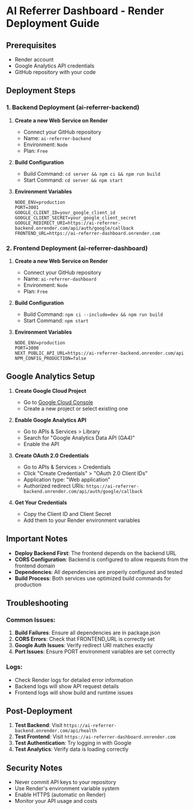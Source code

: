 # AI Referrer Dashboard - Render Deployment Guide

## Prerequisites
- Render account
- Google Analytics API credentials
- GitHub repository with your code

## Deployment Steps

### 1. Backend Deployment (ai-referrer-backend)

1. **Create a new Web Service on Render**
   - Connect your GitHub repository
   - Name: `ai-referrer-backend`
   - Environment: `Node`
   - Plan: `Free`

2. **Build Configuration**
   - Build Command: `cd server && npm ci && npm run build`
   - Start Command: `cd server && npm start`

3. **Environment Variables**
   ```
   NODE_ENV=production
   PORT=3001
   GOOGLE_CLIENT_ID=your_google_client_id
   GOOGLE_CLIENT_SECRET=your_google_client_secret
   GOOGLE_REDIRECT_URI=https://ai-referrer-backend.onrender.com/api/auth/google/callback
   FRONTEND_URL=https://ai-referrer-dashboard.onrender.com
   ```

### 2. Frontend Deployment (ai-referrer-dashboard)

1. **Create a new Web Service on Render**
   - Connect your GitHub repository
   - Name: `ai-referrer-dashboard`
   - Environment: `Node`
   - Plan: `Free`

2. **Build Configuration**
   - Build Command: `npm ci --include=dev && npm run build`
   - Start Command: `npm start`

3. **Environment Variables**
   ```
   NODE_ENV=production
   PORT=3000
   NEXT_PUBLIC_API_URL=https://ai-referrer-backend.onrender.com/api
   NPM_CONFIG_PRODUCTION=false
   ```

## Google Analytics Setup

1. **Create Google Cloud Project**
   - Go to [Google Cloud Console](https://console.cloud.google.com/)
   - Create a new project or select existing one

2. **Enable Google Analytics API**
   - Go to APIs & Services > Library
   - Search for "Google Analytics Data API (GA4)"
   - Enable the API

3. **Create OAuth 2.0 Credentials**
   - Go to APIs & Services > Credentials
   - Click "Create Credentials" > "OAuth 2.0 Client IDs"
   - Application type: "Web application"
   - Authorized redirect URIs: `https://ai-referrer-backend.onrender.com/api/auth/google/callback`

4. **Get Your Credentials**
   - Copy the Client ID and Client Secret
   - Add them to your Render environment variables

## Important Notes

- **Deploy Backend First**: The frontend depends on the backend URL
- **CORS Configuration**: Backend is configured to allow requests from the frontend domain
- **Dependencies**: All dependencies are properly configured and tested
- **Build Process**: Both services use optimized build commands for production

## Troubleshooting

### Common Issues:
1. **Build Failures**: Ensure all dependencies are in package.json
2. **CORS Errors**: Check that FRONTEND_URL is correctly set
3. **Google Auth Issues**: Verify redirect URI matches exactly
4. **Port Issues**: Ensure PORT environment variables are set correctly

### Logs:
- Check Render logs for detailed error information
- Backend logs will show API request details
- Frontend logs will show build and runtime issues

## Post-Deployment

1. **Test Backend**: Visit `https://ai-referrer-backend.onrender.com/api/health`
2. **Test Frontend**: Visit `https://ai-referrer-dashboard.onrender.com`
3. **Test Authentication**: Try logging in with Google
4. **Test Analytics**: Verify data is loading correctly

## Security Notes

- Never commit API keys to your repository
- Use Render's environment variable system
- Enable HTTPS (automatic on Render)
- Monitor your API usage and costs 